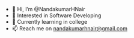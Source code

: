 - 👋 Hi, I’m @NandakumarHNair
- 👀 Interested in Software Developing
- 🌱 Currently learning in college
- 📫 Reach me on nandakumarhnair@gmail.com

<!---
NandakumarHNair/NandakumarHNair is a ✨ special ✨ repository because its `README.md` (this file) appears on your GitHub profile.
You can click the Preview link to take a look at your changes.
--->
